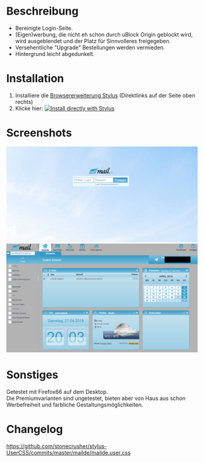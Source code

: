 # Beschreibung

- Bereinigte Login-Seite.
- (Eigen)werbung, die nicht eh schon durch uBlock Origin geblockt wird, wird ausgeblendet und der Platz für Sinnvolleres freigegeben.
- Versehentliche "Upgrade" Bestellungen werden vermieden.
- Hintergrund leicht abgedunkelt.


# Installation

1. Installiere die [Browsererweiterung Stylus](https://add0n.com/stylus.html) (Direktlinks auf der Seite oben rechts)
2. Klicke hier: [![Install directly with Stylus](https://img.shields.io/badge/Install%20directly%20with-Stylus-238b8b.svg)](https://raw.githubusercontent.com/stonecrusher/stylus-UserCSS/master/mailde/mailde.user.css)

<!---
# Weitere Skripte

Für funktionelle Erweiterung per JavaScript (z.B. mit [Greasemonkey](https://www.greasespot.net/) / [Tampermonkey](https://tampermonkey.net/) oder ähnlichen Addons) stehen folgende praktische Skripte zur Verfügung:

- [Automatische Weiterleitung zum Posteingang](https://greasyfork.org/de/scripts/32227)
-->

# Screenshots

![Contribution guidelines for this project](2019-04-27%2020_02_25.jpg)
![Contribution guidelines for this project](2019-04-27%2020_03_30.png)

# Sonstiges

Getestet mit Firefox66 auf dem Desktop.  
Die Premiumvarianten sind ungetestet, bieten aber von Haus aus schon Werbefreiheit und farbliche Gestaltungsmöglichkeiten.


# Changelog

https://github.com/stonecrusher/stylus-UserCSS/commits/master/mailde/mailde.user.css
